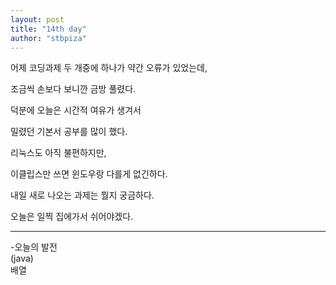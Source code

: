 ```yaml
---
layout: post
title: "14th day"
author: "stbpiza"
---
```


어제 코딩과제 두 개중에 하나가 약간 오류가 있었는데,

조금씩 손보다 보니깐 금방 풀렸다.

덕분에 오늘은 시간적 여유가 생겨서

밀렸던 기본서 공부를 많이 했다.

리눅스도 아직 불편하지만,

이클립스만 쓰면 윈도우랑 다를게 없긴하다.

내일 새로 나오는 과제는 뭘지 궁금하다.

오늘은 일찍 집에가서 쉬어야겠다.

--------------------------------
-오늘의 발전<br>
(java)<br>
배열
